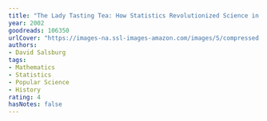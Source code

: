```yaml
---
title: "The Lady Tasting Tea: How Statistics Revolutionized Science in the Twentieth Century"
year: 2002
goodreads: 106350
urlCover: "https://images-na.ssl-images-amazon.com/images/S/compressed.photo.goodreads.com/books/1317792359i/106350.jpg"
authors:
- David Salsburg
tags:
- Mathematics
- Statistics
- Popular Science
- History
rating: 4
hasNotes: false
---
```

